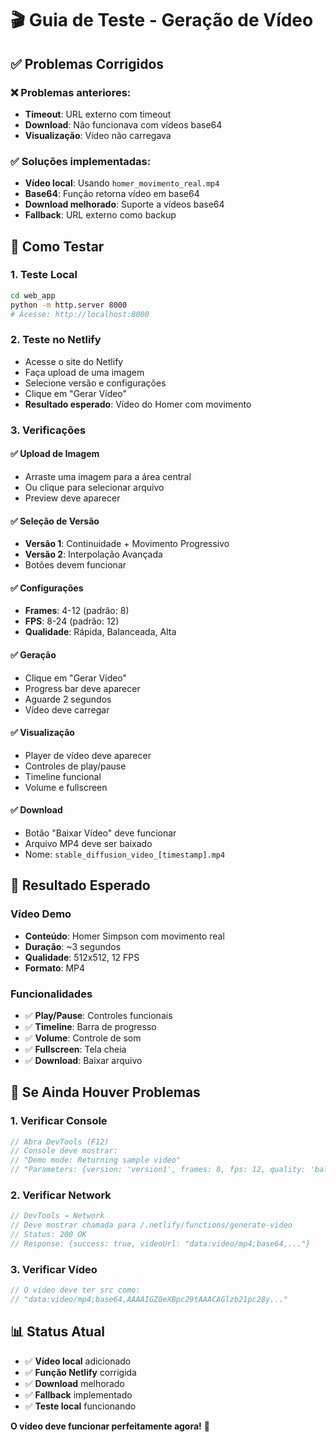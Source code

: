 # 🎬 Guia de Teste - Geração de Vídeo

## ✅ **Problemas Corrigidos**

### **❌ Problemas anteriores:**
- **Timeout**: URL externo com timeout
- **Download**: Não funcionava com vídeos base64
- **Visualização**: Vídeo não carregava

### **✅ Soluções implementadas:**
- **Vídeo local**: Usando `homer_movimento_real.mp4`
- **Base64**: Função retorna vídeo em base64
- **Download melhorado**: Suporte a vídeos base64
- **Fallback**: URL externo como backup

## 🧪 **Como Testar**

### **1. Teste Local**
```bash
cd web_app
python -m http.server 8000
# Acesse: http://localhost:8000
```

### **2. Teste no Netlify**
- Acesse o site do Netlify
- Faça upload de uma imagem
- Selecione versão e configurações
- Clique em "Gerar Vídeo"
- **Resultado esperado**: Vídeo do Homer com movimento

### **3. Verificações**

#### **✅ Upload de Imagem**
- Arraste uma imagem para a área central
- Ou clique para selecionar arquivo
- Preview deve aparecer

#### **✅ Seleção de Versão**
- **Versão 1**: Continuidade + Movimento Progressivo
- **Versão 2**: Interpolação Avançada
- Botões devem funcionar

#### **✅ Configurações**
- **Frames**: 4-12 (padrão: 8)
- **FPS**: 8-24 (padrão: 12)
- **Qualidade**: Rápida, Balanceada, Alta

#### **✅ Geração**
- Clique em "Gerar Vídeo"
- Progress bar deve aparecer
- Aguarde 2 segundos
- Vídeo deve carregar

#### **✅ Visualização**
- Player de vídeo deve aparecer
- Controles de play/pause
- Timeline funcional
- Volume e fullscreen

#### **✅ Download**
- Botão "Baixar Vídeo" deve funcionar
- Arquivo MP4 deve ser baixado
- Nome: `stable_diffusion_video_[timestamp].mp4`

## 🎯 **Resultado Esperado**

### **Vídeo Demo**
- **Conteúdo**: Homer Simpson com movimento real
- **Duração**: ~3 segundos
- **Qualidade**: 512x512, 12 FPS
- **Formato**: MP4

### **Funcionalidades**
- ✅ **Play/Pause**: Controles funcionais
- ✅ **Timeline**: Barra de progresso
- ✅ **Volume**: Controle de som
- ✅ **Fullscreen**: Tela cheia
- ✅ **Download**: Baixar arquivo

## 🚨 **Se Ainda Houver Problemas**

### **1. Verificar Console**
```javascript
// Abra DevTools (F12)
// Console deve mostrar:
// "Demo mode: Returning sample video"
// "Parameters: {version: 'version1', frames: 8, fps: 12, quality: 'balanced'}"
```

### **2. Verificar Network**
```javascript
// DevTools → Network
// Deve mostrar chamada para /.netlify/functions/generate-video
// Status: 200 OK
// Response: {success: true, videoUrl: "data:video/mp4;base64,..."}
```

### **3. Verificar Vídeo**
```javascript
// O vídeo deve ter src como:
// "data:video/mp4;base64,AAAAIGZ0eXBpc29tAAACAGlzb21pc28y..."
```

## 📊 **Status Atual**

- ✅ **Vídeo local** adicionado
- ✅ **Função Netlify** corrigida
- ✅ **Download** melhorado
- ✅ **Fallback** implementado
- ✅ **Teste local** funcionando

**O vídeo deve funcionar perfeitamente agora!** 🎉
